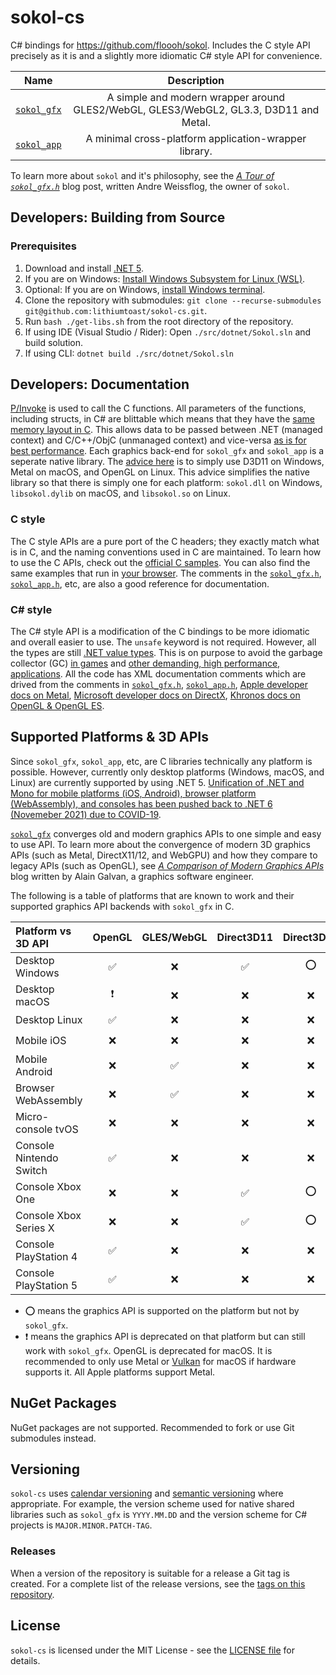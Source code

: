 # sokol-cs

C# bindings for https://github.com/floooh/sokol. Includes the C style API precisely as it is and a slightly more idiomatic C# style API for convenience.

Name|Description
:---:|:---:
[`sokol_gfx`](https://github.com/floooh/sokol#sokol_gfxh)|A simple and modern wrapper around GLES2/WebGL, GLES3/WebGL2, GL3.3, D3D11 and Metal.
[`sokol_app`](https://github.com/floooh/sokol#sokol_apph)|A minimal cross-platform application-wrapper library.

To learn more about `sokol` and it's philosophy, see the [*A Tour of `sokol_gfx.h`*](https://floooh.github.io/2017/07/29/sokol-gfx-tour.html) blog post, written Andre Weissflog, the owner of `sokol`. 

## Developers: Building from Source

### Prerequisites

1. Download and install [.NET 5](https://dotnet.microsoft.com/download).
2. If you are on Windows: [Install Windows Subsystem for Linux (WSL)](https://docs.microsoft.com/en-us/windows/wsl/install-win10).
3. Optional: If you are on Windows, [install Windows terminal](https://docs.microsoft.com/en-us/windows/terminal/get-started).
4. Clone the repository with submodules: `git clone --recurse-submodules git@github.com:lithiumtoast/sokol-cs.git`.
5. Run `bash ./get-libs.sh` from the root directory of the repository.
6. If using IDE (Visual Studio / Rider): Open `./src/dotnet/Sokol.sln` and build solution.
7. If using CLI: `dotnet build ./src/dotnet/Sokol.sln`

## Developers: Documentation

[P/Invoke](https://docs.microsoft.com/en-us/dotnet/framework/interop/consuming-unmanaged-dll-functions) is used to call the C functions. All parameters of the functions, including structs, in C# are blittable which means that they have the [same memory layout in C](https://docs.microsoft.com/en-us/dotnet/framework/interop/blittable-and-non-blittable-types). This allows data to be passed between .NET (managed context) and C/C++/ObjC (unmanaged context) and vice-versa [as is for best performance](https://docs.microsoft.com/en-us/dotnet/framework/interop/copying-and-pinning#formatted-blittable-classes). Each graphics back-end for `sokol_gfx` and `sokol_app` is a seperate native library. The [advice here](https://github.com/floooh/sokol/issues/338#issuecomment-660881902) is to simply use D3D11 on Windows, Metal on macOS, and OpenGL on Linux. This advice simplifies the native library so that there is simply one for each platform: `sokol.dll` on Windows, `libsokol.dylib` on macOS, and `libsokol.so` on Linux.

### C style

The C style APIs are a pure port of the C headers; they exactly match what is in C, and the naming conventions used in C are maintained. To learn how to use the C APIs, check out the [official C samples](https://github.com/floooh/sokol-samples). You can also find the same examples that run in [your browser](https://floooh.github.io/sokol-html5/index.html). The comments in the [`sokol_gfx.h`](https://github.com/floooh/sokol/blob/master/sokol_gfx.h), [`sokol_app.h`](https://github.com/floooh/sokol/blob/master/sokol_app.h), etc, are also a good reference for documentation.

### C# style

The C# style API is a modification of the C bindings to be more idiomatic and overall easier to use. The `unsafe` keyword is not required. However, all the types are still [.NET value types](https://docs.microsoft.com/en-us/dotnet/csharp/language-reference/keywords/value-types). This is on purpose to avoid the garbage collector (GC) [in games](https://www.shawnhargreaves.com/blog/twin-paths-to-garbage-collector-nirvana.html) and [other demanding, high performance, applications](https://docs.microsoft.com/en-us/dotnet/csharp/write-safe-efficient-code). All the code has XML documentation comments which are drived from the comments in [`sokol_gfx.h`](https://github.com/floooh/sokol/blob/master/sokol_gfx.h), [`sokol_app.h`](https://github.com/floooh/sokol/blob/master/sokol_app.h), [Apple developer docs on Metal](https://developer.apple.com/documentation), [Microsoft developer docs on DirectX](https://docs.microsoft.com/en-ca/), [Khronos docs on OpenGL & OpenGL ES](https://www.khronos.org/registry/OpenGL-Refpages/).

## Supported Platforms & 3D APIs

Since `sokol_gfx`, `sokol_app`, etc, are C libraries technically any platform is possible. However, currently only desktop platforms (Windows, macOS, and Linux) are currently supported by using .NET 5. [Unification of .NET and Mono for mobile platforms (iOS, Android), browser platform (WebAssembly), and consoles has been pushed back to .NET 6 (Novemeber 2021) due to COVID-19](https://visualstudiomagazine.com/articles/2020/11/10/net-5-ga.aspx).

[`sokol_gfx`](https://github.com/floooh/sokol#sokol_gfxh) converges old and modern graphics APIs to one simple and easy to use API. To learn more about the convergence of modern 3D graphics APIs (such as Metal, DirectX11/12, and WebGPU) and how they compare to legacy APIs (such as OpenGL), see *[A Comparison of Modern Graphics APIs](https://alain.xyz/blog/comparison-of-modern-graphics-apis)* blog written by Alain Galvan, a graphics software engineer.

The following is a table of platforms that are known to work and their supported graphics API backends with `sokol_gfx` in C.

Platform vs 3D API|OpenGL|GLES/WebGL|Direct3D11|Direct3D12|Metal|Vulkan|WebGPU
:---|:---:|:---:|:---:|:---:|:---:|:---:|:---:
Desktop Windows|:white_check_mark:|:x:|:white_check_mark:|:o:|:x:|:o:|:x:
Desktop macOS|:exclamation:|:x:|:x:|:x:|:white_check_mark:|:o:|:x:
Desktop Linux|:white_check_mark:|:x:|:x:|:x:|:x:|:o:|:x:
Mobile iOS|:x:|:x:|:x:|:x:|:white_check_mark:|:o:|:x:
Mobile Android|:x:|:white_check_mark:|:x:|:x:|:x:|:o:|:x:
Browser WebAssembly|:x:|:white_check_mark:|:x:|:x:|:x:|:x:|:white_check_mark:
Micro-console tvOS|:x:|:x:|:x:|:x:|:white_check_mark:|:o:|:x:
Console Nintendo Switch|:white_check_mark:|:x:|:x:|:x:|:x:|:o:|:x:
Console Xbox One|:x:|:x:|:white_check_mark:|:o:|:x:|:x:|:x:
Console Xbox Series X|:x:|:x:|:white_check_mark:|:o:|:x:|:x:|:x:
Console PlayStation 4|:white_check_mark:|:x:|:x:|:x:|:x:|:o:|:x:
Console PlayStation 5|:white_check_mark:|:x:|:x:|:x:|:x:|:o:|:x:

- :o: means the graphics API is supported on the platform but not by `sokol_gfx`.
- :exclamation: means the graphics API is deprecated on that platform but can still work with `sokol_gfx`. OpenGL is deprecated for macOS. It is recommended to only use Metal or [Vulkan](https://github.com/KhronosGroup/MoltenVK) for macOS if hardware supports it. All Apple platforms support Metal.

## NuGet Packages

NuGet packages are not supported. Recommended to fork or use Git submodules instead.

## Versioning

`sokol-cs` uses [calendar versioning](https://calver.org) and [semantic versioning](https://semver.org) where appropriate. For example, the version scheme used for native shared libraries such as `sokol_gfx` is `YYYY.MM.DD` and the version scheme for C# projects is `MAJOR.MINOR.PATCH-TAG`.

### Releases

When a version of the repository is suitable for a release a Git tag is created. For a complete list of the release versions, see the [tags on this repository](https://github.com/lithiumtoast/Sokol.NET/tags).

## License

`sokol-cs` is licensed under the MIT License - see the [LICENSE file](LICENSE) for details.
